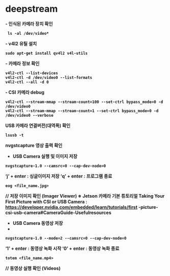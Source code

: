 # deepstream

<b>- 인식된 카메라 장치 확인
```
 ls -al /dev/video*
```
<b>- v4l2 유틸 설치
```
sudo apt-get install qv4l2 v4l-utils
```
<b> - 카메라 정보 확인
```
v4l2-ctl --list-devices
v4l2-ctl -d /dev/video0 --list-formats
v4l2-ctl --all -d 0
```
<b> - CSI 카메라 debug
```
v4l2-ctl --stream-mmap --stream-count=100 --set-ctrl bypass_mode=0 -d /dev/video0
v4l2-ctl --stream-mmap --stream-count=1 --set-ctrl bypass_mode=0 -d /dev/video0 --verbose
```
<b>   USB 카메라 연결버전(대역폭) 확인
```
lsusb -t
```
<b> nvgstcapture 영상 출력 확인

- USB Camera 실행 및 이미지 저장
```
nvgstcapture-1.0 --camsrc=0 --cap-dev-node=0
```
<b>
‘j’ + enter : 싱글이미지 저장
‘q’ + enter : 프로그램 종료

```
eog <file_name.jpg>
```
<b>  // 저장 이미지 확인 (Imager Viewer)
※ Jetson 카메라 기본 튜토리얼
Taking Your First Picture with CSI or USB Camera :
https://developer.nvidia.com/embedded/learn/tutorials/first
-picture-csi-usb-camera#CameraGuide-Usefulresources
- USB Camera 동영상 저장
- 
```
nvgstcapture-1.0 --mode=2 --camsrc=0 --cap-dev-node=0
```
<b>
‘1’ + enter : 동영상 녹화 시작
‘0’ + enter : 동영상 녹화 종료

```
totem <file_name.mp4>
```
<b>
// 동영상 실행 확인 (Videos)

